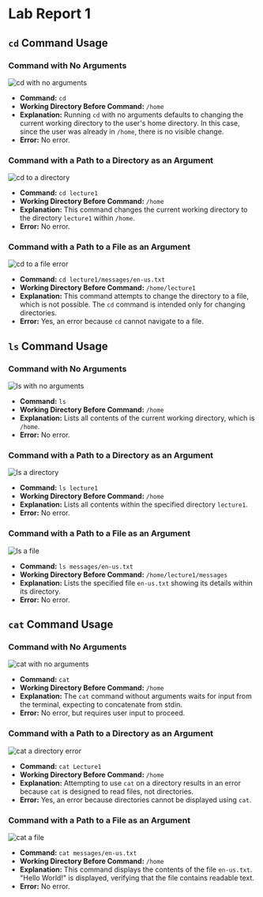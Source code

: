 # Lab Report 1

## `cd` Command Usage

### Command with No Arguments
![cd with no arguments](https://github.com/Satvikmatta18/cse15l-lab-reports-/assets/106504471/20fb4c5e-226b-4af6-a899-dd1954ea196a)
- **Command:** `cd`
- **Working Directory Before Command:** `/home`
- **Explanation:** Running `cd` with no arguments defaults to changing the current working directory to the user's home directory. In this case, since the user was already in `/home`, there is no visible change.
- **Error:** No error.

### Command with a Path to a Directory as an Argument
![cd to a directory](https://github.com/Satvikmatta18/cse15l-lab-reports-/assets/106504471/86f5510f-ab3f-426f-966d-b125bceb99b2)
- **Command:** `cd lecture1`
- **Working Directory Before Command:** `/home`
- **Explanation:** This command changes the current working directory to the directory `lecture1` within `/home`.
- **Error:** No error.

### Command with a Path to a File as an Argument
![cd to a file error](https://github.com/Satvikmatta18/cse15l-lab-reports-/assets/106504471/b801b828-b1a6-4c29-877c-a019c372178b)
- **Command:** `cd lecture1/messages/en-us.txt`
- **Working Directory Before Command:** `/home/lecture1`
- **Explanation:** This command attempts to change the directory to a file, which is not possible. The `cd` command is intended only for changing directories.
- **Error:** Yes, an error because `cd` cannot navigate to a file.

## `ls` Command Usage

### Command with No Arguments
![ls with no arguments](https://github.com/Satvikmatta18/cse15l-lab-reports-/assets/106504471/cd70f0f5-ca27-471b-b338-cdf5659d6b92)
- **Command:** `ls`
- **Working Directory Before Command:** `/home`
- **Explanation:** Lists all contents of the current working directory, which is `/home`.
- **Error:** No error.

### Command with a Path to a Directory as an Argument
![ls a directory](https://github.com/Satvikmatta18/cse15l-lab-reports-/assets/106504471/764ac6c6-4c3b-4a25-8340-6a412d15b86f)
- **Command:** `ls lecture1`
- **Working Directory Before Command:** `/home`
- **Explanation:** Lists all contents within the specified directory `lecture1`.
- **Error:** No error.

### Command with a Path to a File as an Argument
![ls a file](https://github.com/Satvikmatta18/cse15l-lab-reports-/assets/106504471/e98bfba1-0902-4a2e-ae0b-4b52d683336c)
- **Command:** `ls messages/en-us.txt`
- **Working Directory Before Command:** `/home/lecture1/messages`
- **Explanation:** Lists the specified file `en-us.txt` showing its details within its directory.
- **Error:** No error.

## `cat` Command Usage

### Command with No Arguments
![cat with no arguments](https://github.com/Satvikmatta18/cse15l-lab-reports-/assets/106504471/f0f573fb-84e5-44b2-9710-d462f62ab3fc)
- **Command:** `cat`
- **Working Directory Before Command:** `/home`
- **Explanation:** The `cat` command without arguments waits for input from the terminal, expecting to concatenate from stdin.
- **Error:** No error, but requires user input to proceed.

### Command with a Path to a Directory as an Argument
![cat a directory error](https://github.com/Satvikmatta18/cse15l-lab-reports-/assets/106504471/392831b8-6ee6-4057-a973-3301a9a4cacd)
- **Command:** `cat Lecture1`
- **Working Directory Before Command:** `/home`
- **Explanation:** Attempting to use `cat` on a directory results in an error because `cat` is designed to read files, not directories.
- **Error:** Yes, an error because directories cannot be displayed using `cat`.

### Command with a Path to a File as an Argument
![cat a file](https://github.com/Satvikmatta18/cse15l-lab-reports-/assets/106504471/b35c5abc-e2d8-49ec-85ec-90f7521a629d)
- **Command:** `cat messages/en-us.txt`
- **Working Directory Before Command:** `/home`
- **Explanation:** This command displays the contents of the file `en-us.txt`. "Hello World!" is displayed, verifying that the file contains readable text.
- **Error:** No error.




